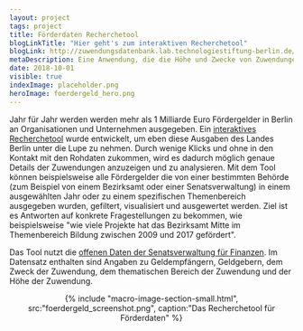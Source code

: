 ```yaml
---
layout: project
tags: project
title: Förderdaten Recherchetool
blogLinkTitle: "Hier geht's zum interaktiven Recherchetool"
blogLink: http://zuwendungsdatenbank.lab.technologiestiftung-berlin.de/
metaDescription: Eine Anwendung, die die Höhe und Zwecke von Zuwendungen vom Land Berlin visualisiert
date: 2018-10-01
visible: true
indexImage: placeholder.png
heroImage: foerdergeld_hero.png
---
```


Jahr für Jahr werden werden mehr als 1 Milliarde Euro Fördergelder in Berlin an Organisationen und Unternehmen ausgegeben. Ein [interaktives Recherchetool](http://zuwendungsdatenbank.lab.technologiestiftung-berlin.de/) wurde entwickelt, um eben diese Ausgaben des Landes Berlin unter die Lupe zu nehmen. Durch wenige Klicks und ohne in den Kontakt mit den Rohdaten zukommen, wird es dadurch möglich genaue Details der Zuwendungen anzuzeigen und zu analysieren. Mit dem Tool können beispielsweise alle Fördergelder die von einer bestimmten Behörde (zum Beispiel von einem Bezirksamt oder einer Senatsverwaltung) in einem ausgewählten Jahr oder zu einem spezifischen Themenbereich ausgegeben wurden, gefiltert, visualisiert und ausgewertet werden. Ziel ist es Antworten auf konkrete Fragestellungen zu bekommen, wie beispielsweise "wie viele Projekte hat das Bezirksamt Mitte im Themenbereich Bildung zwischen 2009 und 2017 gefördert".

Das Tool nutzt die [offenen Daten der Senatsverwaltung für Finanzen](https://daten.berlin.de/datensaetze/zuwendungsdatenbank). Im Datensatz enthalten sind Angaben zu Geldempfängern, Geldgebern, dem Zweck der Zuwendung, dem thematischen Bereich der Zuwendung und der Höhe der Zuwendung.

<center>{% include "macro-image-section-small.html", src:"foerdergeld_screenshot.png", caption:"Das Recherchetool für Förderdaten" %}</center>
